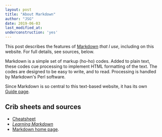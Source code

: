 ```yaml
---
layout: post
title: "About Markdown"
author: "JSG"
date: 2019-06-03
last_modified_at:
underconstruction: 'yes'
---
```

This post describes the features of [Markdown](https://daringfireball.net/projects/markdown/) *that I use*, including on this website. For full details, see sources, below.

Markdown is a simple set of markup (ho-ho) codes. Added to plain text, these codes cue processing to implement HTML formatting of the text. The codes are designed to be easy to write, and to read. Processing is handled by Markdown's Perl software.

Since Markdown is so central to this text-based website, it has its own [Guide page](/guide).

## Crib sheets and sources

* [Cheatsheet](https://github.com/adam-p/markdown-here/wiki/Markdown-Cheatsheet)
* [*Learning Markdown*](https://www.markdownguide.org/)
* [Markdown home page](https://daringfireball.net/projects/markdown/).
